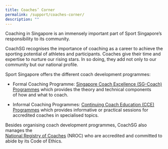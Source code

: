 ```yaml
---
title: Coaches’ Corner
permalink: /support/coaches-corner/
description: ""
---
```

Coaching in Singapore is an immensely important part of Sport Singapore’s responsibility to its community. 

CoachSG recognises the importance of coaching as a career to achieve the sporting potential of athletes and participants. Coaches give their time and expertise to nurture our rising stars. In so doing, they add not only to our community but our national profile. 

Sport Singapore offers the different coach development programmes:

*   Formal Coaching Programme: [Singapore Coach Excellence (SG-Coach) Programmes](http://www.sportsingapore.gov.sg/athletes-coaches/coaches-corner/singapore-coach-excellence-programme-sg-coach) which provides the theory and technical components <br>of how and what to coach. 
    
*   Informal Coaching Programmes: [Continuing Coach Education (CCE) Programmes](http://www.sportsingapore.gov.sg/athletes-coaches/coaches-corner/continuing-coach-development/continuing-coaching-education) which provides informative or practical sessions for accredited coaches in specialised topics.
   
Besides organising coach development programmes, CoachSG also manages the <br>[](http://www.sportsingapore.gov.sg/athletes-coaches/coaches-corner/national-registry-of-coaches)[National Registry of Coaches](http://www.sportsingapore.gov.sg/athletes-coaches/coaches-corner/national-registry-of-coaches) (NROC) who are accredited and committed to abide by its Code of Ethics.